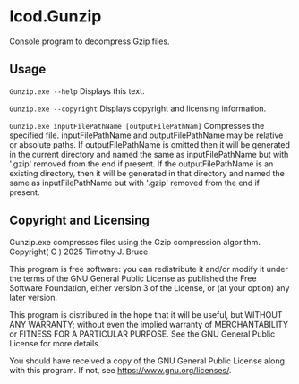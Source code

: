 # Icod.Gunzip
Console program to decompress Gzip files.

## Usage
`Gunzip.exe --help`
Displays this text.

`Gunzip.exe --copyright`
Displays copyright and licensing information.

`Gunzip.exe inputFilePathName [outputFilePathNam]`
Compresses the specified file.
inputFilePathName and outputFilePathName may be relative or absolute paths.
If outputFilePathName is omitted then it will be generated in the current directory and named the same as inputFilePathName but with '.gzip' removed from the end if present.
If the outputFilePathName is an existing directory, then it will be generated in that directory and named the same as inputFilePathName but with '.gzip' removed from the end if present.

## Copyright and Licensing
Gunzip.exe compresses files using the Gzip compression algorithm.
Copyright( C ) 2025 Timothy J. Bruce

This program is free software: you can redistribute it and/or modify
it under the terms of the GNU General Public License as published 
the Free Software Foundation, either version 3 of the License, or
(at your option) any later version.

This program is distributed in the hope that it will be useful,
but WITHOUT ANY WARRANTY; without even the implied warranty of
MERCHANTABILITY or FITNESS FOR A PARTICULAR PURPOSE.  See the
GNU General Public License for more details.

You should have received a copy of the GNU General Public License
along with this program.  If not, see <https://www.gnu.org/licenses/>.

